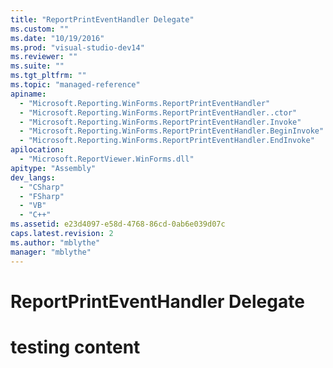 ```yaml
---
title: "ReportPrintEventHandler Delegate"
ms.custom: ""
ms.date: "10/19/2016"
ms.prod: "visual-studio-dev14"
ms.reviewer: ""
ms.suite: ""
ms.tgt_pltfrm: ""
ms.topic: "managed-reference"
apiname: 
  - "Microsoft.Reporting.WinForms.ReportPrintEventHandler"
  - "Microsoft.Reporting.WinForms.ReportPrintEventHandler..ctor"
  - "Microsoft.Reporting.WinForms.ReportPrintEventHandler.Invoke"
  - "Microsoft.Reporting.WinForms.ReportPrintEventHandler.BeginInvoke"
  - "Microsoft.Reporting.WinForms.ReportPrintEventHandler.EndInvoke"
apilocation: 
  - "Microsoft.ReportViewer.WinForms.dll"
apitype: "Assembly"
dev_langs: 
  - "CSharp"
  - "FSharp"
  - "VB"
  - "C++"
ms.assetid: e23d4097-e58d-4768-86cd-0ab6e039d07c
caps.latest.revision: 2
ms.author: "mblythe"
manager: "mblythe"
---
```

# ReportPrintEventHandler Delegate
# testing content